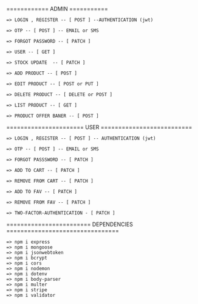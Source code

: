 ============ ADMIN ===========

    => LOGIN , REGISTER -- [ POST ] --AUTHENTICATION (jwt)

    => OTP -- [ POST ] -- EMAIL or SMS

    => FORGOT PASSWORD -- [ PATCH ]

    => USER -- [ GET ]

    => STOCK UPDATE  -- [ PATCH ]

    => ADD PRODUCT -- [ POST ]

    => EDIT PRODUCT -- [ POST or PUT ]

    => DELETE PRODUCT -- [ DELETE or POST ]

    => LIST PRODUCT -- [ GET ]

    => PRODUCT OFFER BANER -- [ POST ]

====================== USER ==========================

    => LOGIN , REGISTER -- [ POST ] -- AUTHENTICATION (jwt)

    => OTP -- [ POST ] -- EMAIL or SMS

    => FORGOT PASSSWORD -- [ PATCH ]

    => ADD TO CART -- [ PATCH ]

    => REMOVE FROM CART -- [ PATCH ]

    => ADD TO FAV -- [ PATCH ]

    => REMOVE FROM FAV -- [ PATCH ]

    => TWO-FACTOR-AUTHENTICATION - [ PATCH ]

======================== DEPENDENCIES ================================

    => npm i express
    => npm i mongoose
    => npm i jsonwebtoken
    => npm i bcrypt
    => npm i cors
    => npm i nodemon
    => npm i dotenv
    => npm i body-parser
    => npm i multer
    => npm i stripe
    => npm i validator
